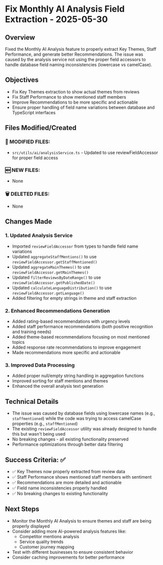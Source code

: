 # Fix Monthly AI Analysis Field Extraction - 2025-05-30

## Overview
Fixed the Monthly AI Analysis feature to properly extract Key Themes, Staff Performance, and generate better Recommendations. The issue was caused by the analysis service not using the proper field accessors to handle database field naming inconsistencies (lowercase vs camelCase).

## Objectives
- Fix Key Themes extraction to show actual themes from reviews
- Fix Staff Performance to show mentioned staff members
- Improve Recommendations to be more specific and actionable
- Ensure proper handling of field name variations between database and TypeScript interfaces

## Files Modified/Created

### 🔄 MODIFIED FILES:
- `src/utils/ai/analysisService.ts` - Updated to use reviewFieldAccessor for proper field access

### 🆕 NEW FILES:
- None

### 🗑️ DELETED FILES:
- None

## Changes Made

### 1. Updated Analysis Service
- Imported `reviewFieldAccessor` from types to handle field name variations
- Updated `aggregateStaffMentions()` to use `reviewFieldAccessor.getStaffMentioned()`
- Updated `aggregateMainThemes()` to use `reviewFieldAccessor.getMainThemes()`
- Updated `filterReviewsByDateRange()` to use `reviewFieldAccessor.getPublishedDate()`
- Updated `calculateLanguageDistribution()` to use `reviewFieldAccessor.getLanguage()`
- Added filtering for empty strings in theme and staff extraction

### 2. Enhanced Recommendations Generation
- Added rating-based recommendations with urgency levels
- Added staff performance recommendations (both positive recognition and training needs)
- Added theme-based recommendations focusing on most mentioned topics
- Added response rate recommendations to improve engagement
- Made recommendations more specific and actionable

### 3. Improved Data Processing
- Added proper null/empty string handling in aggregation functions
- Improved sorting for staff mentions and themes
- Enhanced the overall analysis text generation

## Technical Details
- The issue was caused by database fields using lowercase names (e.g., `staffmentioned`) while the code was trying to access camelCase properties (e.g., `staffMentioned`)
- The existing `reviewFieldAccessor` utility was already designed to handle this but wasn't being used
- No breaking changes - all existing functionality preserved
- Performance optimizations through better data filtering

## Success Criteria: ✅
- ✅ Key Themes now properly extracted from review data
- ✅ Staff Performance shows mentioned staff members with sentiment
- ✅ Recommendations are more detailed and actionable
- ✅ Field name inconsistencies properly handled
- ✅ No breaking changes to existing functionality

## Next Steps
- Monitor the Monthly AI Analysis to ensure themes and staff are being properly displayed
- Consider adding more AI-powered analysis features like:
  - Competitor mentions analysis
  - Service quality trends
  - Customer journey mapping
- Test with different businesses to ensure consistent behavior
- Consider caching improvements for better performance